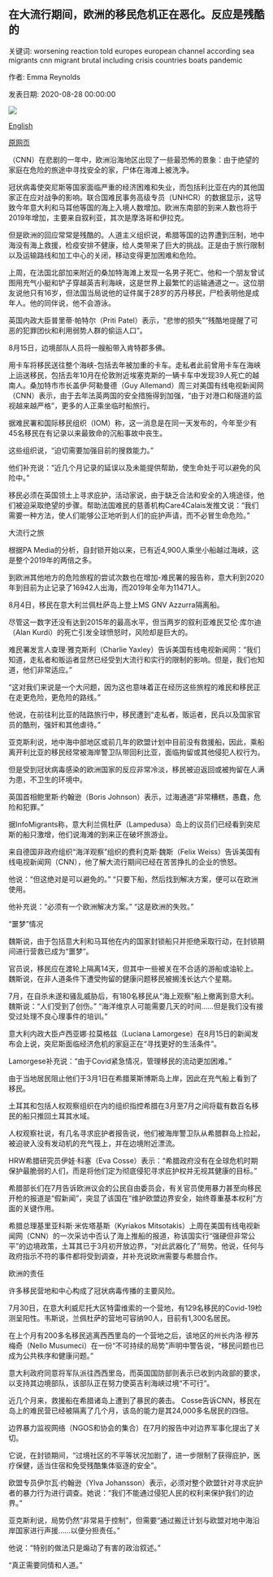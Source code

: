 ## 在大流行期间，欧洲的移民危机正在恶化。反应是残酷的

关键词: worsening reaction told europes european channel according sea migrants cnn migrant brutal including crisis countries boats pandemic

作者: Emma Reynolds

发表日期: 2020-08-28 00:00:00

![](https://cdn.cnn.com/cnnnext/dam/assets/200820090814-01-migrants-dover-england-0815-super-tease.jpg)

[English](Europe%27s%20migrant%20crisis%20is%20worsening%20during%20the%20pandemic.%20The%20reaction%20has%20been%20brutal.md)

[原网页](https://edition.cnn.com/2020/08/28/europe/europe-migrants-coronavirus-intl/index.html)

（CNN）在悲剧的一年中，欧洲沿海地区出现了一些最恐怖的景象：由于绝望的家庭在危险的旅途中寻找安全的家，尸体在海滩上被洗净。

冠状病毒使突尼斯等国家面临严重的经济困难和失业，而包括利比亚在内的其他国家正在应对战争的影响。联合国难民事务高级专员（UNHCR）的数据显示，这导致今年意大利和马耳他等国的海上入境人数增加。欧洲东南部的到来人数也将于2019年增加，主要来自叙利亚，其次是摩洛哥和伊拉克。

但是欧洲的回应常常是残酷的。人道主义组织说，希腊等国的边界遭到压制，地中海没有海上救援，检疫安排不健康，给人类带来了巨大的挑战。正是由于旅行限制以及运输路线和加工中心的关闭，移动变得更加困难和危险。

上周，在法国北部加来附近的桑加特海滩上发现一名男子死亡。他和一个朋友曾试图用充气小艇和铲子穿越英吉利海峡，这是世界上最繁忙的运输通道之一。这位朋友说他只有16岁，但法国当局说他的证件属于28岁的苏丹移民，尸检表明他是成年人。他的同伴说，他不会游泳。

英国内政大臣普里蒂·帕特尔（Priti Patel）表示，“悲惨的损失”“残酷地提醒了可恶的犯罪团伙和利用弱势人群的偷运人口”。

8月15日，边境部队人员将一艘船带入肯特郡多佛。

用卡车将移民送往整个海峡-包括去年被加重的卡车。走私者此前曾用卡车在海峡上运送移民，包括去年10月在伦敦附近埃塞克斯的一辆卡车中发现39人死亡的越南人。桑加特市市长盖伊·阿勒曼德（Guy Allemand）周三对美国有线电视新闻网（CNN）表示，由于去年法英两国的安全措施得到加强，“由于对港口和隧道的监视越来越严格”，更多的人正乘坐临时船旅行。

据难民署和国际移民组织（IOM）称，这一消息是在同一天发布的，今年至少有45名移民在有记录以来最致命的沉船事故中丧生。

这些组织说，“迫切需要加强目前的搜救能力。”

他们补充说：“近几个月记录的延误以及未能提供帮助，使生命处于可以避免的风险中。”

移民必须在英国领土上寻求庇护，活动家说，由于缺乏合法和安全的入境途径，他们被迫采取绝望的步骤。帮助法国难民的慈善机构Care4Calais发推文说：“我们需要一种方法，使人们能够公正地听到人们的庇护声请，而不必冒生命危险。”

大流行之旅

根据PA Media的分析，自封锁开始以来，已有近4,900人乘坐小船越过海峡，这是整个2019年的两倍之多。

到欧洲其他地方的危险旅程的尝试次数也在增加-难民署的报告称，意大利到2020年到目前为止记录了16942人出海，而2019年全年为11471人。

8月4日，移民在意大利兰佩杜萨岛上登上MS GNV Azzurra隔离船。

尽管这一数字还没有达到2015年的最高水平，但当两岁的叙利亚难民艾伦·库尔迪（Alan Kurdi）的死亡引发全球愤怒时，风险却是巨大的。

难民署发言人查理·雅克斯利（Charlie Yaxley）告诉美国有线电视新闻网：“我们知道，走私者和贩运者显然已经受到大流行和实行的限制的影响。但是，我们也知道，他们非常适应。”

“这对我们来说是一个大问题，因为这也意味着正在经历这些旅程的难民和移民正在走更危险，更危险的路线。”

他说，在前往利比亚的陆路旅行中，移民遭到“走私者，贩运者，民兵以及国家官员的酷刑，强奸和其他虐待。”

亚克斯利说，地中海中部地区或前几年的欧盟计划中目前没有救援船，因此，乘船离开利比亚的移民经常被海岸警卫队带回利比亚，面临拘留或其他侵犯人权行为。

但是受到冠状病毒感染的欧洲国家的反应非常冷淡，移民被迫返回或被拘留在人满为患，不卫生的环境中。

英国首相鲍里斯·约翰逊（Boris Johnson）表示，过海通道“非常糟糕，愚蠢，危险和犯罪。”

据InfoMigrants称，意大利兰佩杜萨（Lampedusa）岛上的议员们已经看到突尼斯的船只激增，他们说海滩的到来正在破坏旅游业。

来自德国非政府组织“海洋观察”组织的费利克斯·魏斯（Felix Weiss）告诉美国有线电视新闻网（CNN），他了解大流行期间已经在苦苦挣扎的企业的愤怒。

他说：“但这绝对是可以避免的。” “只要下船，然后找到解决方案，便可以在欧洲使用。

他补充说：“必须有一个欧洲解决方案。” “这是欧洲的失败。”

“噩梦”情况

魏斯说，由于包括意大利和马耳他在内的国家封锁船只并拒绝采取行动，在封锁期间进行营救已成为“噩梦”。

官员说，移民应在渡轮上隔离14天，但其中一些被关在不合适的游船或油轮上。魏斯说，在非人道条件下遭受拘留的健康问题移民被搁浅长达六个星期。

7月，在自杀未遂和骚乱威胁后，有180名移民从“海上观察”船上撤离到意大利。魏斯说：“人们受到了创伤。” “海洋维京人可能需要几天的时间……但是我们没有接受过处理不良心理事件的培训。”

意大利内政大臣卢西亚娜·拉莫格兹（Luciana Lamorgese）在8月15日的新闻发布会上说，突尼斯面临经济危机的家庭正在“寻找更好的生活条件”。

Lamorgese补充说：“由于Covid紧急情况，管理移民的流动更加困难。”

由于当地居民阻止他们于3月1日在希腊莱斯博斯岛上岸，因此在充气船上看到了移民。

土耳其和包括人权观察组织在内的组织指控希腊在3月至7月之间将载有数百名移民的船只推回土耳其水域。

人权观察社说，有几名寻求庇护者报告说，他们被海岸警卫队从希腊群岛上捡起，被迫驶入没有发动机的充气筏上，并在边境附近漂流。

HRW希腊研究员伊娃·科塞（Eva Cosse）表示：“希腊政府没有在全球危机时期保护最脆弱的人们，而是将他们定为彻底侵犯寻求庇护权并无视其健康的目标。”

希腊部长们在7月告诉欧洲议会的公民自由委员会，有关官员使用暴力甚至向移民开枪的报道是“假新闻”，突显了该国在“维护欧盟边界安全，始终尊重基本权利”方面的关键作用。

希腊总理基里亚科斯·米佐塔基斯（Kyriakos Mitsotakis）上周在美国有线电视新闻网（CNN）的一次采访中否认了海上推船的报道，称该国实行“强硬但非常公平”的边境政策，土耳其已于3月初开放边界，“对此武器化了”局势。他说，任何与政府指示不符的事件都将受到调查，并补充说欧洲需要与希腊合作。

欧洲的责任

许多移民营地和中心构成了冠状病毒传播的主要风险。

7月30日，在意大利威尼托大区特雷维索的一个营地，有129名移民的Covid-19检测呈阳性。韦斯说，兰佩杜萨的营地可容纳90人，目前有1,300名居民。

在上个月有200多名移民逃离西西里岛的一个营地之后，该地区的州长内洛·穆苏梅奇（Nello Musumeci）在一份“不可持续的局势”声明中警告说，“移民问题也已成为公共秩序和健康问题。”

意大利政府同意将军队派往西西里岛，而英国国防部则表示已收到内政部的要求，以支持其边境部队，该部队正在努力使英吉利海峡过境“不可行”。

近几个月来，救援船在希腊诸岛上遭到了暴民的袭击。 Cosse告诉CNN，移民在岛上的难民营已经被隔离了几个月，该岛的能力是其24,000多名居民的四倍。

边界暴力监视网络（NGOS和协会的集合）在7月的报告中对边界军事化提出了关切。

它说，在封锁期间，“过境社区的不平等状况加剧了，进一步限制了获得庇护，医疗保健，适当住宿和免受残酷集体驱逐的安全”。

欧盟专员伊尔瓦·约翰逊（Ylva Johansson）表示，必须对整个欧盟针对寻求庇护者的暴力行为进行调查。她说：“我们不能通过侵犯人民的权利来保护我们的边界。”

亚克斯利说，局势仍然“非常易于控制”，但需要“通过搬迁计划与欧盟对地中海沿岸国家进行声援……以便分担责任。”

他说：“特别的做法只是煽动了有害的政治叙述。”

“真正需要同情和人道。”